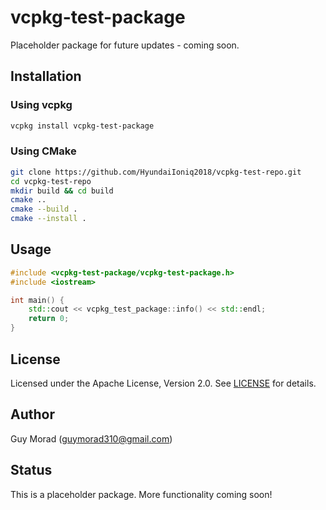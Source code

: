 # vcpkg-test-package

Placeholder package for future updates - coming soon.

## Installation

### Using vcpkg

```bash
vcpkg install vcpkg-test-package
```

### Using CMake

```bash
git clone https://github.com/HyundaiIoniq2018/vcpkg-test-repo.git
cd vcpkg-test-repo
mkdir build && cd build
cmake ..
cmake --build .
cmake --install .
```

## Usage

```cpp
#include <vcpkg-test-package/vcpkg-test-package.h>
#include <iostream>

int main() {
    std::cout << vcpkg_test_package::info() << std::endl;
    return 0;
}
```

## License

Licensed under the Apache License, Version 2.0. See [LICENSE](LICENSE) for details.

## Author

Guy Morad (guymorad310@gmail.com)

## Status

This is a placeholder package. More functionality coming soon!
